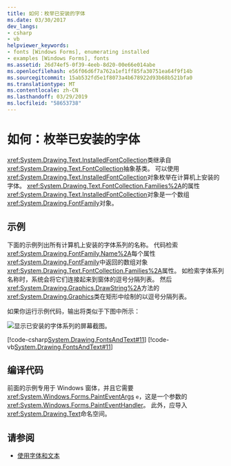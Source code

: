```yaml
---
title: 如何：枚举已安装的字体
ms.date: 03/30/2017
dev_langs:
- csharp
- vb
helpviewer_keywords:
- fonts [Windows Forms], enumerating installed
- examples [Windows Forms], fonts
ms.assetid: 26d74ef5-0f39-4eeb-8d20-00e66e014abe
ms.openlocfilehash: e56f06d6f7a762a1ef1ff85fa30751ea64f9f14b
ms.sourcegitcommit: 15ab532fd5e1f8073a4b678922d93b68b521bfa0
ms.translationtype: MT
ms.contentlocale: zh-CN
ms.lasthandoff: 03/29/2019
ms.locfileid: "58653738"
---
```

# <a name="how-to-enumerate-installed-fonts"></a>如何：枚举已安装的字体
<xref:System.Drawing.Text.InstalledFontCollection>类继承自<xref:System.Drawing.Text.FontCollection>抽象基类。 可以使用<xref:System.Drawing.Text.InstalledFontCollection>对象枚举在计算机上安装的字体。 <xref:System.Drawing.Text.FontCollection.Families%2A>的属性<xref:System.Drawing.Text.InstalledFontCollection>对象是一个数组<xref:System.Drawing.FontFamily>对象。  
  
## <a name="example"></a>示例  
 下面的示例列出所有计算机上安装的字体系列的名称。 代码检索<xref:System.Drawing.FontFamily.Name%2A>每个属性<xref:System.Drawing.FontFamily>中返回的数组对象<xref:System.Drawing.Text.FontCollection.Families%2A>属性。 如检索字体系列名称时，系统会将它们连接起来到窗体的逗号分隔列表。 然后<xref:System.Drawing.Graphics.DrawString%2A>方法的<xref:System.Drawing.Graphics>类在矩形中绘制的以逗号分隔列表。  
  
 如果你运行示例代码，输出将类似于下图中所示：  
  
 ![显示已安装的字体系列的屏幕截图。](./media/how-to-enumerate-installed-fonts/list-installed-font-families.png)  
  
 [!code-csharp[System.Drawing.FontsAndText#11](~/samples/snippets/csharp/VS_Snippets_Winforms/System.Drawing.FontsAndText/CS/Class1.cs#11)]
 [!code-vb[System.Drawing.FontsAndText#11](~/samples/snippets/visualbasic/VS_Snippets_Winforms/System.Drawing.FontsAndText/VB/Class1.vb#11)]  
  
## <a name="compiling-the-code"></a>编译代码  
 前面的示例专用于 Windows 窗体，并且它需要<xref:System.Windows.Forms.PaintEventArgs> `e`，这是一个参数的<xref:System.Windows.Forms.PaintEventHandler>。 此外，应导入<xref:System.Drawing.Text>命名空间。  
  
## <a name="see-also"></a>请参阅
- [使用字体和文本](using-fonts-and-text.md)
